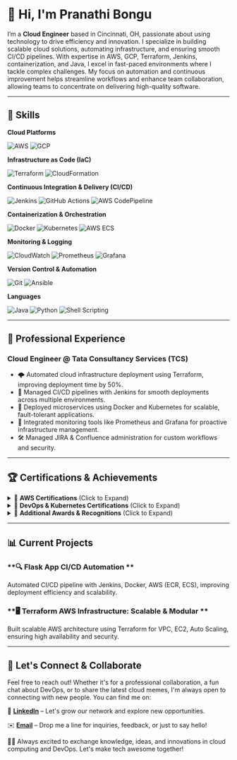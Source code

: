 # 👋 Hi, I'm Pranathi Bongu



I’m a **Cloud Engineer** based in Cincinnati, OH, passionate about using technology to drive efficiency and innovation. I specialize in building scalable cloud solutions, automating infrastructure, and ensuring smooth CI/CD pipelines. With expertise in AWS, GCP, Terraform, Jenkins, containerization, and Java, I excel in fast-paced environments where I tackle complex challenges. My focus on automation and continuous improvement helps streamline workflows and enhance team collaboration, allowing teams to concentrate on delivering high-quality software.

---

## 🚀 Skills
**Cloud Platforms**
<p align="left"> <img src="https://img.shields.io/badge/AWS-232F3E?style=for-the-badge&logo=amazon-aws&logoColor=white" alt="AWS" /> <img src="https://img.shields.io/badge/GCP-4285F4?style=for-the-badge&logo=google-cloud&logoColor=white" alt="GCP" /> </p>

**Infrastructure as Code (IaC)**
<p align="left"> <img src="https://img.shields.io/badge/Terraform-623CE4?style=for-the-badge&logo=terraform&logoColor=white" alt="Terraform" /> <img src="https://img.shields.io/badge/CloudFormation-FF9900?style=for-the-badge&logo=amazon-aws&logoColor=white" alt="CloudFormation" /> </p>

**Continuous Integration & Delivery (CI/CD)**
<p align="left"> <img src="https://img.shields.io/badge/Jenkins-D24939?style=for-the-badge&logo=jenkins&logoColor=white" alt="Jenkins" /> <img src="https://img.shields.io/badge/GitHub_Actions-181717?style=for-the-badge&logo=github-actions&logoColor=white" alt="GitHub Actions" /> <img src="https://img.shields.io/badge/CodePipeline-FF9900?style=for-the-badge&logo=amazon-aws&logoColor=white" alt="AWS CodePipeline" /> </p>

**Containerization & Orchestration**
<p align="left"> <img src="https://img.shields.io/badge/Docker-2496ED?style=for-the-badge&logo=docker&logoColor=white" alt="Docker" /> <img src="https://img.shields.io/badge/Kubernetes-326CE5?style=for-the-badge&logo=kubernetes&logoColor=white" alt="Kubernetes" /> <img src="https://img.shields.io/badge/ECS-FF9900?style=for-the-badge&logo=amazon-aws&logoColor=white" alt="AWS ECS" /> </p>

**Monitoring & Logging**
<p align="left"> <img src="https://img.shields.io/badge/CloudWatch-FF4F8B?style=for-the-badge&logo=amazon-aws&logoColor=white" alt="CloudWatch" /> <img src="https://img.shields.io/badge/Prometheus-E6522C?style=for-the-badge&logo=prometheus&logoColor=white" alt="Prometheus" /> <img src="https://img.shields.io/badge/Grafana-F46800?style=for-the-badge&logo=grafana&logoColor=white" alt="Grafana" /> </p>

**Version Control & Automation**
<p align="left"> <img src="https://img.shields.io/badge/Git-F05032?style=for-the-badge&logo=git&logoColor=white" alt="Git" /> <img src="https://img.shields.io/badge/Ansible-003D00?style=for-the-badge&logo=ansible&logoColor=white" alt="Ansible" /> </p>

**Languages**
<p align="left"> <img src="https://img.shields.io/badge/Java-F7DF1E?style=for-the-badge&logo=java&logoColor=black" alt="Java" /> <img src="https://img.shields.io/badge/Python-3776AB?style=for-the-badge&logo=python&logoColor=white" alt="Python" /> <img src="https://img.shields.io/badge/Shell_Scripting-4EAA25?style=for-the-badge&logo=gnu-bash&logoColor=white" alt="Shell Scripting" /> </p>



---

## 💼 **Professional Experience**

### **Cloud Engineer @ Tata Consultancy Services (TCS)**

- 🌩️ Automated cloud infrastructure deployment using Terraform, improving deployment time by 50%.
- 🚀 Managed CI/CD pipelines with Jenkins for smooth deployments across multiple environments.
- 🐳 Deployed microservices using Docker and Kubernetes for scalable, fault-tolerant applications.
- 🔧 Integrated monitoring tools like Prometheus and Grafana for proactive infrastructure management.
- 🛠️ Managed JIRA & Confluence administration for custom workflows and security.


---

## 🏆 **Certifications & Achievements**

<details>
  <summary>📜 <strong>AWS Certifications</strong> (Click to Expand)</summary>

  - **AWS Cloud Practitioner**  
    ![AWS Cloud Practitioner](https://img.shields.io/badge/AWS_Cloud_Practitioner-FF9900?style=for-the-badge&logo=amazon-aws&logoColor=white)  
    *Foundation-level certification that demonstrates a basic understanding of AWS cloud concepts.*

  - **AWS Solutions Architect Associate**  
    ![AWS Solutions Architect Associate](https://img.shields.io/badge/AWS_Solutions_Architect_Associate-FF9900?style=for-the-badge&logo=amazon-aws&logoColor=white)  
    *Validates the ability to design distributed systems and applications on AWS.*

  - **AWS Developer Associate**  
    ![AWS Developer Associate](https://img.shields.io/badge/AWS_Developer_Associate-FF9900?style=for-the-badge&logo=amazon-aws&logoColor=white)  
    *Certifies expertise in AWS-based development and best practices for building secure and reliable applications.*

 

</details>

<details>
  <summary>🔧 <strong>DevOps & Kubernetes Certifications</strong> (Click to Expand)</summary>

  - **HashiCorp Terraform Associate**  
    ![HashiCorp Terraform Associate](https://img.shields.io/badge/HashiCorp_Terraform_Associate-623CE4?style=for-the-badge&logo=terraform&logoColor=white)  
    *Validates proficiency with infrastructure as code using HashiCorp Terraform.*

  

</details>

<details>
  <summary>🌟 <strong>Additional Awards & Recognitions</strong> (Click to Expand)</summary>

  - **TCS Xplore CPA Python Assessment**  
    *Cleared with a score, awarded Rs 40,000.*

  - **TCS GEM Award**  
    *For exceptional contributions to cloud infrastructure automation.*

  - **AWS Talent Development**  
    *Recognized as a Star Member for training over 50 new hires in cloud technologies.*

</details>



---

## 📊 **Current Projects**

### **🔍 Flask App CI/CD Automation **
Automated CI/CD pipeline with Jenkins, Docker, AWS (ECR, ECS), improving deployment efficiency and scalability.

### **🖥️ Terraform AWS Infrastructure: Scalable & Modular **
Built scalable AWS architecture using Terraform for VPC, EC2, Auto Scaling, ensuring high availability and security.

---

## 🌟 Let's Connect & Collaborate

Feel free to reach out! Whether it's for a professional collaboration, a fun chat about DevOps, or to share the latest cloud memes, I'm always open to connecting with new people. You can find me on:

💼 [**LinkedIn**](https://linkedin.com/in/pranathi-bongu) – Let's grow our network and explore new opportunities.

✉️ [**Email**](mailto:bongupi@mail.uc.edu) – Drop me a line for inquiries, feedback, or just to say hello!

👩‍💻 Always excited to exchange knowledge, ideas, and innovations in cloud computing and DevOps. Let's make tech awesome together!



